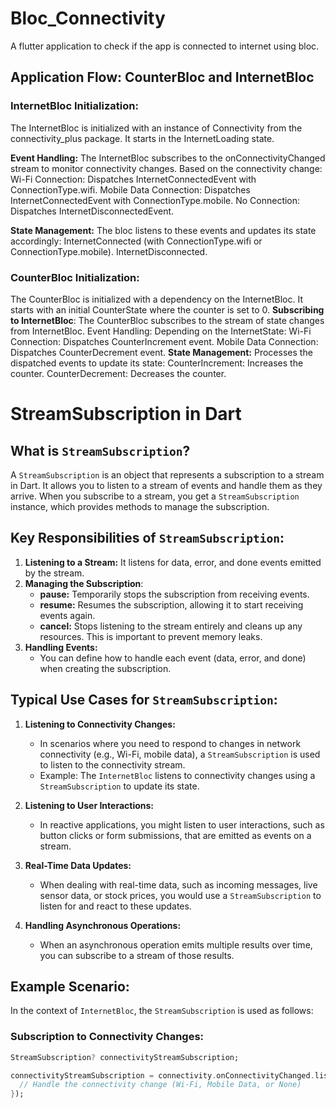 # Bloc_Connectivity

A flutter application to check if the app is connected to internet using bloc.

## Application Flow: CounterBloc and InternetBloc

### InternetBloc Initialization:
The InternetBloc is initialized with an instance of Connectivity from the connectivity_plus package. It starts in the InternetLoading state.

**Event Handling:**
    The InternetBloc subscribes to the onConnectivityChanged stream to monitor connectivity changes.
    Based on the connectivity change:
    Wi-Fi Connection: Dispatches InternetConnectedEvent with ConnectionType.wifi.
    Mobile Data Connection: Dispatches InternetConnectedEvent with ConnectionType.mobile.
    No Connection: Dispatches InternetDisconnectedEvent.

**State Management:**
    The bloc listens to these events and updates its state accordingly:
    InternetConnected (with ConnectionType.wifi or ConnectionType.mobile).
    InternetDisconnected. 
### CounterBloc Initialization:
   The CounterBloc is initialized with a dependency on the InternetBloc. It starts with an initial CounterState where the counter is set to 0.
**Subscribing to InternetBloc**: 
   The CounterBloc subscribes to the stream of state changes from InternetBloc.
   Event Handling:
   Depending on the InternetState:
   Wi-Fi Connection: Dispatches CounterIncrement event.
   Mobile Data Connection: Dispatches CounterDecrement event.
 **State Management:**
   Processes the dispatched events to update its state:
   CounterIncrement: Increases the counter.
   CounterDecrement: Decreases the counter.


# StreamSubscription in Dart

## What is `StreamSubscription`?

A `StreamSubscription` is an object that represents a subscription to a stream in Dart. It allows you to listen to a stream of events and handle them as they arrive. When you subscribe to a stream, you get a `StreamSubscription` instance, which provides methods to manage the subscription.

## Key Responsibilities of `StreamSubscription`:
1. **Listening to a Stream:** It listens for data, error, and done events emitted by the stream.
2. **Managing the Subscription**:
    - **pause:** Temporarily stops the subscription from receiving events.
    - **resume:** Resumes the subscription, allowing it to start receiving events again.
    - **cancel:** Stops listening to the stream entirely and cleans up any resources. This is important to prevent memory leaks.
3. **Handling Events:**
    - You can define how to handle each event (data, error, and done) when creating the subscription.

## Typical Use Cases for `StreamSubscription`:

1. **Listening to Connectivity Changes:**
    - In scenarios where you need to respond to changes in network connectivity (e.g., Wi-Fi, mobile data), a `StreamSubscription` is used to listen to the connectivity stream.
    - Example: The `InternetBloc` listens to connectivity changes using a `StreamSubscription` to update its state.

2. **Listening to User Interactions:**
    - In reactive applications, you might listen to user interactions, such as button clicks or form submissions, that are emitted as events on a stream.

3. **Real-Time Data Updates:**
    - When dealing with real-time data, such as incoming messages, live sensor data, or stock prices, you would use a `StreamSubscription` to listen for and react to these updates.

4. **Handling Asynchronous Operations:**
    - When an asynchronous operation emits multiple results over time, you can subscribe to a stream of those results.

## Example Scenario:

In the context of `InternetBloc`, the `StreamSubscription` is used as follows:

### Subscription to Connectivity Changes:
```dart
StreamSubscription? connectivityStreamSubscription;

connectivityStreamSubscription = connectivity.onConnectivityChanged.listen((connectivityResult) {
  // Handle the connectivity change (Wi-Fi, Mobile Data, or None)
}); 
```


